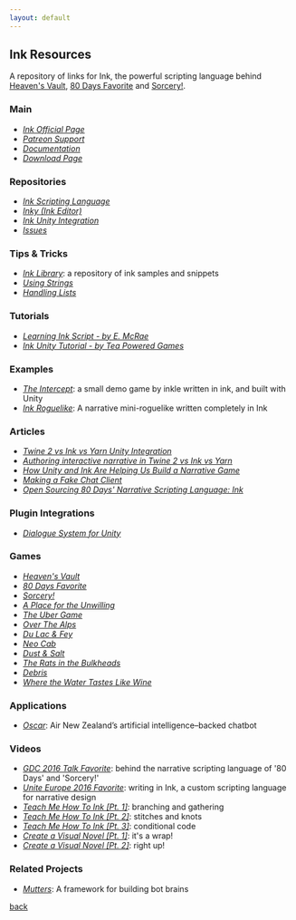 ```yaml
---
layout: default
---
```


## Ink Resources

A repository of links for Ink, the powerful scripting language behind [Heaven's Vault](https://www.inklestudios.com/heavensvault/), [80 Days Favorite](https://www.inklestudios.com/80days/) and [Sorcery!](https://www.inklestudios.com/sorcery/).

### Main

* _[Ink Official Page](https://www.inklestudios.com/ink/)_
* _[Patreon Support](https://www.patreon.com/inkle)_
* _[Documentation](https://github.com/inkle/ink/blob/master/Documentation/WritingWithInk.md)_
* _[Download Page](https://github.com/inkle/inky/releases)_

### Repositories

* _[Ink Scripting Language](https://github.com/inkle/ink)_
* _[Inky (Ink Editor)](https://github.com/inkle/inky)_
* _[Ink Unity Integration](https://github.com/inkle/ink-unity-integration)_
* _[Issues](https://github.com/inkle/ink/issues)_

### Tips & Tricks

* _[Ink Library](https://github.com/inkle/ink-library)_: a repository of ink samples and snippets
* _[Using Strings](https://www.patreon.com/posts/tips-and-tricks-18636280)_
* _[Handling Lists](https://www.patreon.com/posts/tips-and-tricks-18636537)_

### Tutorials

* _[Learning Ink Script - by E. McRae](https://www.edmcrae.com/article/learning-ink-script-tutorial-one)_
* _[Ink Unity Tutorial - by Tea Powered Games](https://twitter.com/teapoweredteam/status/969622144006180864)_

### Examples

* _[The Intercept](https://github.com/inkle/the-intercept)_: a small demo game by inkle written in ink, and built with Unity
* _[Ink Roguelike](https://github.com/nbush/ink_roguelike)_: A narrative mini-roguelike written completely in Ink

### Articles

* _[Twine 2 vs Ink vs Yarn Unity Integration](https://medium.com/@haikus_by_KN/twine-2-vs-ink-a-quick-and-dirty-unity-integration-comparison-99fe1e4549d)_
* _[Authoring interactive narrative in Twine 2 vs Ink vs Yarn](https://medium.com/@haikus_by_KN/authoring-interactive-narrative-in-twine-2-vs-ink-a-quick-and-dirty-comparison-using-examples-e695eb4dfc3e)_
* _[How Unity and Ink Are Helping Us Build a Narrative Game](https://connect.unity.com/p/articles-how-unity-and-ink-are-helping-us-build-a-narrative-game)_
* _[Making a Fake Chat Client](https://www.victoriasmith.co.nz/ink-unity-making-a-fake-chat-client/)_
* _[Open Sourcing 80 Days' Narrative Scripting Language: Ink](https://www.gamasutra.com/blogs/JosephHumfrey/20160330/268974/Open_sourcing_80_Days_narrative_scripting_language_ink.php)_

### Plugin Integrations

* _[Dialogue System for Unity](http://www.pixelcrushers.com/dialogue_system/manual/html/ink.html)_

### Games

* _[Heaven's Vault](https://www.inklestudios.com/heavensvault/)_
* _[80 Days Favorite](https://www.inklestudios.com/80days/)_
* _[Sorcery!](https://www.inklestudios.com/sorcery/)_
* _[A Place for the Unwilling](http://www.alpixelgames.com/a-place-for-the-unwilling/)_
* _[The Uber Game](https://ig.ft.com/uber-game/)_
* _[Over The Alps](https://overthealpsgame.com/)_
* _[Du Lac & Fey](https://www.salixgames.com/)_
* _[Neo Cab](https://neocabgame.com/)_
* _[Dust & Salt](https://www.primegames.bg/en/dust-and-salt)_
* _[The Rats in the Bulkheads](https://brunodias.itch.io/rats)_
* _[Debris](http://debristhegame.com/)_
* _[Where the Water Tastes Like Wine](https://www.wherethewatertasteslikewine.com/)_

### Applications

* _[Oscar](https://www.airnewzealand.co.nz/press-release-2017-oscar-airnz-chatbot)_: Air New Zealand’s artificial intelligence–backed chatbot

### Videos

* _[GDC 2016 Talk Favorite](https://www.youtube.com/watch?v=KYBf6Ko1I2k)_: behind the narrative scripting language of '80 Days' and 'Sorcery!'
* _[Unite Europe 2016 Favorite](https://www.youtube.com/watch?v=b2MWQuZ9dUc)_: writing in Ink, a custom scripting language for narrative design
* _[Teach Me How To Ink [Pt. 1]](https://www.youtube.com/watch?v=iY9PrNQik_I)_: branching and gathering
* _[Teach Me How To Ink [Pt. 2]](https://www.youtube.com/watch?v=GFLw4owtdkQ)_: stitches and knots
* _[Teach Me How To Ink [Pt. 3]](https://www.youtube.com/watch?v=_vaxenealJk)_: conditional code
* _[Create a Visual Novel [Pt. 1]](https://www.youtube.com/watch?v=v5sU1Aidzwo)_: it's a wrap!
* _[Create a Visual Novel [Pt. 2]](https://www.youtube.com/watch?v=lYDhEs1pa7o)_: right up!

### Related Projects

* _[Mutters](https://github.com/rabidgremlin/Mutters)_: A framework for building bot brains

[back](../)

